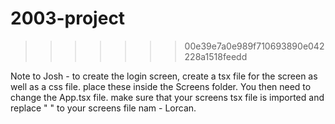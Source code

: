 # 2003-project
>>>>>>> 00e39e7a0e989f710693890e042228a1518feedd

Note to Josh - to create the login screen, create a tsx file for the screen as well as a css file. place these inside the Screens folder. You then need to change the App.tsx file. make sure that your screens tsx file is imported and replace "<ChatScreen /> " to your screens file nam - Lorcan.